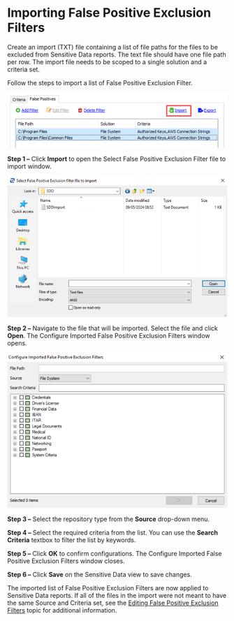 # Importing False Positive Exclusion Filters

Create an import (TXT) file containing a list of file paths for the files to be excluded from Sensitive Data reports. The text file should have one file path per row. The import file needs to be scoped to a single solution and a criteria set.

Follow the steps to import a list of False Positive Exclusion Filter.

![Import on False Positives tab](/static/img/product_docs/accessanalyzer/accessanalyzer/enterpriseauditor/admin/settings/sensitivedata/exclusions/importfilter.png)

__Step 1 –__ Click __Import__ to open the Select False Positive Exclusion Filter file to import window.

![Select False Positive Exclusion Filter file to import window](/static/img/product_docs/accessanalyzer/accessanalyzer/enterpriseauditor/admin/settings/sensitivedata/exclusions/importfileexplorer.png)

__Step 2 –__ Navigate to the file that will be imported. Select the file and click __Open__. The Configure Imported False Positive Exclusion Filters window opens.

![Configure Imported False Positive Exclusion Filters window](/static/img/product_docs/accessanalyzer/accessanalyzer/enterpriseauditor/admin/settings/sensitivedata/exclusions/configureexclusionfilterwindow.png)

__Step 3 –__ Select the repository type from the __Source__ drop-down menu.

__Step 4 –__ Select the required criteria from the list. You can use the __Search Criteria__ textbox to filter the list by keywords.

__Step 5 –__ Click __OK__ to confirm configurations. The Configure Imported False Positive Exclusion Filters window closes.

__Step 6 –__ Click __Save__ on the Sensitive Data view to save changes.

The imported list of False Positive Exclusion Filters are now applied to Sensitive Data reports. If all of the files in the import were not meant to have the same Source and Criteria set, see the [Editing False Positive Exclusion Filters](/docs/product_docs/accessanalyzer/accessanalyzer/enterpriseauditor/admin/settings/sensitivedata/exclusions/edit.md#Editing-False-Positive-Exclusion-Filters) topic for additional information.
